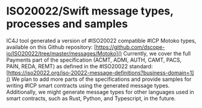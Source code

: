# ISO20022/Swift message types, processes and samples

IC4J tool generated a version of #ISO20022  compatible #ICP Motoko types, available on this Github repository:  [https://github.com/dscope-io/ISO20022/tree/master/messages/Motoko]()
Currently, we cover the full Payments part of the specification (ACMT, ADMI, AUTH, CAMT, PACS, PAIN, REDA, REMT) as defined in the #ISO20022 standard: [https://iso20022.org/iso-20022-message-definitions?business-domain=1]()
We plan to add more parts of the specifications and provide samples for writing #ICP smart contracts using the generated message types. Additionally, we might generate message types for other languages used in smart contracts, such as Rust, Python, and Typescript, in the future.